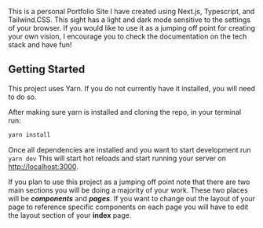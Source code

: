 This is a personal Portfolio Site I have created using Next.js, Typescript, and Tailwind.CSS. This sight has a light and dark mode sensitive to the settings of your browser. If you would like to use it as a jumping off point for creating your own vision, I encourage you to check the documentation on the tech stack and have fun!

## Getting Started

This project uses Yarn. If you do not currently have it installed, you will need to do so.

After making sure yarn is installed and cloning the repo, in your terminal run:
```bash 
yarn install
```

Once all dependencies are installed and you want to start development run ```yarn dev```
This will start hot reloads and start running your server on [http://localhost:3000](http://localhost:3000).

If you plan to use this project as a jumping off point note that there are two main sections you will be doing a majority of your work. These two places will be ***components*** and ***pages***. If you want to change out the layout of your page to reference specific components on each page you will have to edit the layout section of your **index** page.
